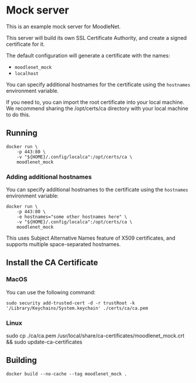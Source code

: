 # Mock server

This is an example mock server for MoodleNet.

This server will build its own SSL Certificate Authority, and create a signed certificate for it.

The default configuration will generate a certificate with the names:
- `moodlenet_mock`
- `localhost`

You can specify additional hostnames for the certificate using the `hostnames` environment variable.

If you need to, you can import the root certificate into your local machine. We recommend sharing the /opt/certs/ca directory with your local machine to do this.

## Running

```
docker run \
    -p 443:80 \
    -v "${HOME}/.config/localca":/opt/certs/ca \
    moodlenet_mock
```

### Adding additional hostnames

You can specify additional hostnames to the certificate using the `hostnames` environment variable:

```
docker run \
    -p 443:80 \
    -e hostnames="some other hostnames here" \
    -v "${HOME}/.config/localca":/opt/certs/ca \
    moodlenet_mock
```

This uses Subject Alternative Names feature of X509 certificates, and supports multiple space-separated hostnames.

## Install the CA Certificate

### MacOS

You can use the following command:

```
sudo security add-trusted-cert -d -r trustRoot -k '/Library/Keychains/System.keychain' ./certs/ca/ca.pem
```

### Linux

sudo cp ./ca/ca.pem /usr/local/share/ca-certificates/moodlenet_mock.crt && sudo update-ca-certificates

## Building

```
docker build --no-cache --tag moodlenet_mock .
```

